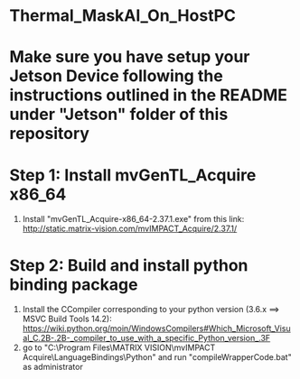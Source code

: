 # Thermal_MaskAI_On_HostPC

# Make sure you have setup your Jetson Device following the instructions outlined in the README under "Jetson" folder of this repository

# Step 1: Install mvGenTL_Acquire x86_64

1. Install "mvGenTL_Acquire-x86_64-2.37.1.exe" from this link: http://static.matrix-vision.com/mvIMPACT_Acquire/2.37.1/

# Step 2: Build and install python binding package

1. Install the CCompiler corresponding to your python version (3.6.x ==> MSVC Build Tools 14.2): https://wiki.python.org/moin/WindowsCompilers#Which_Microsoft_Visual_C.2B-.2B-_compiler_to_use_with_a_specific_Python_version_.3F
2. go to "C:\Program Files\MATRIX VISION\mvIMPACT Acquire\LanguageBindings\Python" and run "compileWrapperCode.bat" as administrator